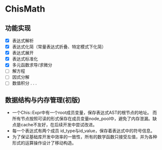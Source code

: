 ChisMath
=========

## 功能实现

  - [x] 表达式解析
  - [x] 表达式化简（常量表达式折叠、特定模式下化简）
  - [x] 表达式展开
  - [x] 表达式标准化
  - [x] 多元函数求导/求微分
  - [ ] 解方程
  - [ ] 因式分解
  - [ ] 数值积分
  .
  .
  .
  
## 数据结构与内存管理(初版)
  - 一个Chis::Expr中有一个root成员变量，保存表达式AST的根节点的地址。
  而所有节点按照可读的形式保存在成员变量node_pool中，避免了内存泄漏。缺点是cache不友好，在后续开发中尝试改进。
  - 每一个表达式有两个成员 id_type与id_value，保存着表达式中的符号信息。
  - 为了保证基础库开发中效率的一致性，所有的数学函数只接受左值，并为各种形式的运算操作设计了移动构造。

  
